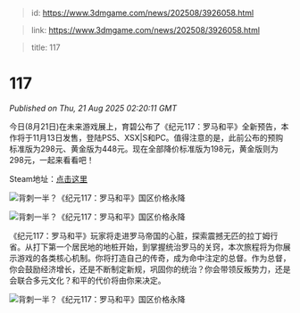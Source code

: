 > id: https://www.3dmgame.com/news/202508/3926058.html

> link: https://www.3dmgame.com/news/202508/3926058.html

> title: 117

# 117
_Published on Thu, 21 Aug 2025 02:20:11 GMT_

今日(8月21日)在未来游戏展上，育碧公布了《纪元117：罗马和平》全新预告，本作将于11月13日发售，登陆PS5、XSX|S和PC。值得注意的是，此前公布的预购标准版为298元、黄金版为448元。现在全部降价标准版为198元，黄金版则为298元，一起来看看吧！

Steam地址：[点击这里](https://store.steampowered.com/app/3274580/117/)

![背刺一半？《纪元117：罗马和平》国区价格永降](https://img.3dmgame.com/uploads/images/news/20250821/1755742679_609551.png)

![背刺一半？《纪元117：罗马和平》国区价格永降](https://img.3dmgame.com/uploads/images/news/20250821/1755742735_397624.png)

《纪元117：罗马和平》玩家将走进罗马帝国的心脏，探索震撼无匹的拉丁姆行省。从打下第一个居民地的地桩开始，到掌握统治罗马的关窍，本次旅程将为你展示游戏的各类核心机制。你将打造自己的传奇，成为命中注定的总督。作为总督，你会鼓励经济增长，还是不断制定新规，巩固你的统治？你会带领反叛势力，还是会联合多元文化？和平的代价将由你来决定。

![背刺一半？《纪元117：罗马和平》国区价格永降](https://img.3dmgame.com/uploads/images/news/20250821/1755742755_240002.jpg)
